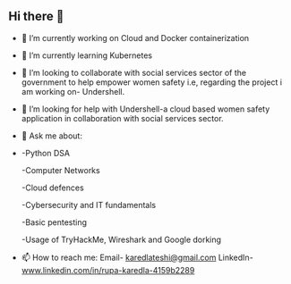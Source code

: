 ## Hi there 👋

- 🔭 I’m currently working on Cloud and Docker containerization
- 🌱 I’m currently learning Kubernetes
- 👯 I’m looking to collaborate with social services sector of the government to help empower women safety i.e, regarding the project i am working on- Undershell.
- 🤔 I’m looking for help with Undershell-a cloud based women safety application in collaboration with social services sector.

- 💬 Ask me about:
- 
    -Python DSA
  
    -Computer Networks
  
    -Cloud defences
  
    -Cybersecurity and IT fundamentals
  
    -Basic pentesting
  
    -Usage of TryHackMe, Wireshark and Google dorking
  
- 📫 How to reach me: 
      Email- karedlateshi@gmail.com
      LinkedIn- www.linkedin.com/in/rupa-karedla-4159b2289
